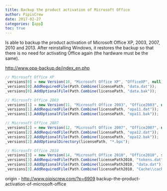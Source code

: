 ```yaml
---
title: Backup the product activation of Microsoft Office
author: PipisCrew
date: 2017-02-27
categories: [app]
toc: true
---
```


Is able to backup the product activation of Microsoft Office XP, 2003, 2007, 2010 and 2013. After reinstalling Windows, it restores the backup so that there is no need for activating Office again (the hardware must be the same).

http://www.opa-backup.de/index_en.php

```js
// Microsoft Office XP
_versions[0] = new Version(10, "Microsoft Office XP", "OfficeXP", null);
_versions[0].AddRequiredFile(Path.Combine(licensePath, "data.dat"));
_versions[0].AddOptionalFile(Path.Combine(licensePath, "data.bak"));

// Microsoft Office 2003
_versions[1] = new Version(11, "Microsoft Office 2003", "Office2003", null);
_versions[1].AddRequiredFile(Path.Combine(licensePath, "opa11.dat"));
_versions[1].AddOptionalFile(Path.Combine(licensePath, "opa11.bak"));

// Microsoft Office 2007
_versions[2] = new Version(12, "Microsoft Office 2007", "Office2007", null);
_versions[2].AddRequiredFile(Path.Combine(licensePath, "opa12.dat"));
_versions[2].AddOptionalFile(Path.Combine(licensePath, "opa12.bak"));
_versions[2].AddOptionalDirectory(licensePath, "*.bpc");

// Microsoft Office 2010
_versions[3] = new Version(14, "Microsoft Office 2010", "Office2010", servicesToKill);
_versions[3].AddRequiredFile(Path.Combine(licensePath2010, "tokens.dat"));
_versions[3].AddOptionalFile(Path.Combine(licensePath2010, "data.dat"));
_versions[3].AddRequiredFile(Path.Combine(licensePath2010, "Cache\\cache.dat"));
```

origin - http://www.pipiscrew.com/?p=6909 backup-the-product-activation-of-microsoft-office